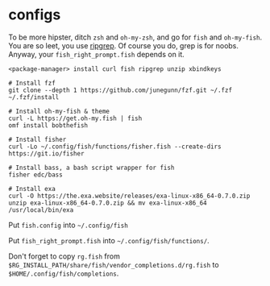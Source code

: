 # configs

To be more hipster, ditch `zsh` and `oh-my-zsh`, and go for `fish` and `oh-my-fish`. You are so leet, you use [ripgrep](https://github.com/BurntSushi/ripgrep). Of course you do, grep is for noobs. Anyway, your `fish_right_prompt.fish` depends on it.

```
<package-manager> install curl fish ripgrep unzip xbindkeys

# Install fzf
git clone --depth 1 https://github.com/junegunn/fzf.git ~/.fzf
~/.fzf/install

# Install oh-my-fish & theme
curl -L https://get.oh-my.fish | fish
omf install bobthefish

# Install fisher
curl -Lo ~/.config/fish/functions/fisher.fish --create-dirs https://git.io/fisher

# Install bass, a bash script wrapper for fish
fisher edc/bass 

# Install exa
curl -O https://the.exa.website/releases/exa-linux-x86_64-0.7.0.zip
unzip exa-linux-x86_64-0.7.0.zip && mv exa-linux-x86_64 /usr/local/bin/exa
```

Put `fish.config` into `~/.config/fish`

Put `fish_right_prompt.fish` into `~/.config/fish/functions/`. 

Don't forget to copy `rg.fish` from `$RG_INSTALL_PATH/share/fish/vendor_completions.d/rg.fish` to `$HOME/.config/fish/completions`. 


